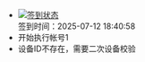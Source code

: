 - [![签到状态](https://github.com/womade/Cloud189-Actions/actions/workflows/main.yml/badge.svg?branch=main)](https://github.com/womade/Cloud189-Actions/actions/workflows/main.yml) <br> 签到时间：2025-07-12 18:40:58
- 开始执行帐号1
- 设备ID不存在，需要二次设备校验
